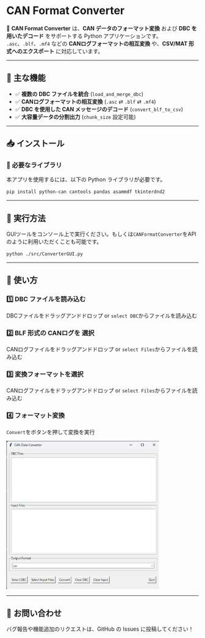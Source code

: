 # **CAN Format Converter**  

🚗 **CAN Format Converter** は、**CAN データのフォーマット変換** および **DBC を用いたデコード** をサポートする Python アプリケーションです。  
`.asc`、`.blf`、`.mf4` などの **CANログフォーマットの相互変換** や、**CSV/MAT 形式へのエクスポート** に対応しています。  

---

## **📌 主な機能**
- ✅ **複数の DBC ファイルを統合** (`load_and_merge_dbc`)  
- ✅ **CANログフォーマットの相互変換** (`.asc` ⇄ `.blf` ⇄ `.mf4`)  
- ✅ **DBC を使用した CAN メッセージのデコード** (`convert_blf_to_csv`)  
- ✅ **大容量データの分割出力** (`chunk_size` 設定可能)  

---

## **📥 インストール**
### **🔧 必要なライブラリ**
本アプリを使用するには、以下の Python ライブラリが必要です。  

```bash
pip install python-can cantools pandas asammdf tkinterdnd2
```

---


## **🚀 実行方法**
GUIツールをコンソール上で実行ください。もしくは`CANFormatConverter`をAPIのように利用いただくことも可能です。
```bash
python ./src/ConverterGUI.py
```

---


## **🚀 使い方**
### **1️⃣ DBC ファイルを読み込む**
DBCファイルをドラッグアンドドロップ or `select DBC`からファイルを読み込む
### **2️⃣ BLF 形式の CANログを 選択**
CANログファイルをドラッグアンドドロップ or `select Files`からファイルを読み込む
### **3️⃣ 変換フォーマットを選択**
CANログファイルをドラッグアンドドロップ or `select Files`からファイルを読み込む
### **4️⃣ フォーマット変換**
`Convert`をボタンを押して変換を実行

<img src="icon/screen1.png" alt="画像の説明" width="400">


---

## **📩 お問い合わせ**
バグ報告や機能追加のリクエストは、GitHub の Issues に投稿してください！

